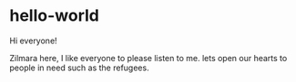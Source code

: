# hello-world

Hi everyone!

Zilmara here, I like everyone to please listen to me.  lets open our hearts to people in need such as the refugees. 
